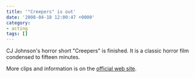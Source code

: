 ```yaml
---
title: '"Creepers" is out'
date: '2008-04-18 12:00:47 +0000'
category:
- acting
tags: []
---
```

CJ Johnson's horror short "Creepers" is finished. It is a classic horror film
condensed to fifteen minutes.

More clips and information is on the [official web
site](https://www.myspace.com/beparanoid).
